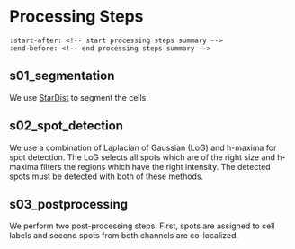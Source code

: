 # Processing Steps
```{include} ../../runs/example/README.md
:start-after: <!-- start processing steps summary -->
:end-before: <!-- end processing steps summary -->
```

## s01_segmentation
We use [StarDist](https://github.com/stardist/stardist) to segment the cells.

## s02_spot_detection
We use a combination of Laplacian of Gaussian (LoG) and h-maxima for spot detection. The LoG selects all spots which are of the right size and h-maxima filters the regions which have the right intensity. The detected spots must be detected with both of these methods.

## s03_postprocessing
We perform two post-processing steps. First, spots are assigned to cell labels and second spots from both channels are co-localized.
